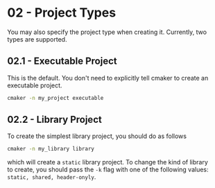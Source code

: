 # 02 - Project Types

You may also specify the project type when creating it. Currently, two\
types are supported.

## 02.1 - Executable Project

This is the default. You don't need to explicitly tell cmaker to create an\
executable project.

```bash
cmaker -n my_project executable
```

## 02.2 - Library Project

To create the simplest library project, you should do as follows

```bash
cmaker -n my_library library
```

which will create a ``static`` library project. To change the kind of library\
to create, you should pass the ``-k`` flag with one of the following values:\
``static, shared, header-onyly``.
